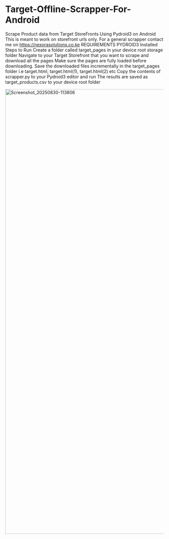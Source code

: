 # Target-Offline-Scrapper-For-Android
Scrape Product data from Target StoreFronts Using Pydroid3 on Android
This is meant to work on storefront urls only. For a general scrapper contact me on https://nexorasolutions.co.ke
REQUIREMENTS 
PYDROID3 Installed
Steps to Run
Create a folder called target_pages in your device root storage folder
Navigate to your Target Storefront that you want to scrape and download all the pages
Make sure the pages are fully loaded before downloading. Save the downloaded files incrementally in the target_pages folder i.e target.html, target.html(1), target.html(2) etc
Copy the contents of scrapper.py to your Pydroid3 editor and run
The results are saved as target_products.csv to your device root folder


<img width="711" height="1414" alt="Screenshot_20250830-113806" src="https://github.com/user-attachments/assets/43f834ca-9af5-4274-b0e3-0700b241c8fd" />
